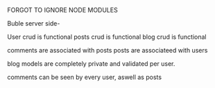 FORGOT TO IGNORE NODE MODULES



Buble server side-

User crud is functional
posts crud is functional
blog crud is functional

comments are associated with posts
posts are associateed with users

blog models are completely private and validated per user.

comments can be seen by every user, aswell as posts

